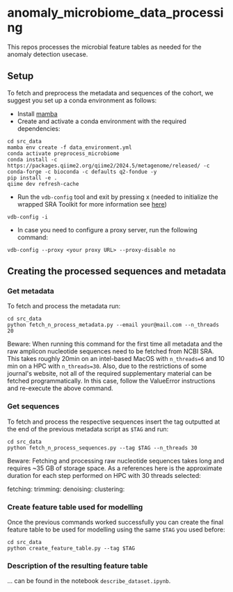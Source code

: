 # anomaly_microbiome_data_processing
This repos processes the microbial feature tables as needed for the anomaly detection usecase.

## Setup
To fetch and preprocess the metadata and sequences of the cohort, we suggest you set up a conda environment as follows:
* Install [mamba](https://github.com/mamba-org/mamba)
* Create and activate a conda environment with the required dependencies:
```shell
cd src_data
mamba env create -f data_environment.yml
conda activate preprocess_microbiome
conda install -c https://packages.qiime2.org/qiime2/2024.5/metagenome/released/ -c conda-forge -c bioconda -c defaults q2-fondue -y
pip install -e .
qiime dev refresh-cache
```
* Run the `vdb-config` tool and exit by pressing x (needed to initialize the wrapped SRA Toolkit for more information see [here](https://github.com/ncbi/sra-tools/wiki/05.-Toolkit-Configuration))
```shell
vdb-config -i
```

* In case you need to configure a proxy server, run the following command:
```shell
vdb-config --proxy <your proxy URL> --proxy-disable no
```
## Creating the processed sequences and metadata 

### Get metadata
To fetch and process the metadata run:
````
cd src_data
python fetch_n_process_metadata.py --email your@mail.com --n_threads 20
````
Beware: When running this command for the first time all metadata and the raw amplicon nucleotide sequences need to be fetched from NCBI SRA. This takes roughly 20min on an intel-based MacOS with `n_threads=6` and 10 min on a HPC with `n_threads=30`. Also, due to the restrictions of some journal's website, not all of the required supplementary material can be fetched programmatically. In this case, follow the ValueError instructions and re-execute the above command.

### Get sequences
To fetch and process the respective sequences insert the tag outputted at the end of the previous metadata script as `$TAG` and run:

````
cd src_data
python fetch_n_process_sequences.py --tag $TAG --n_threads 30
````
Beware: Fetching and processing raw nucleotide sequences takes long and requires ~35 GB of storage space. As a references here is the approximate duration for each step performed on HPC with 30 threads selected:

fetching: 
trimming: 
denoising:
clustering: 

### Create feature table used for modelling
Once the previous commands worked successfully you can create the final feature table to be used for modelling using the same `$TAG` you used before:
````
cd src_data
python create_feature_table.py --tag $TAG
````

### Description of the resulting feature table
... can be found in the notebook `describe_dataset.ipynb`.
